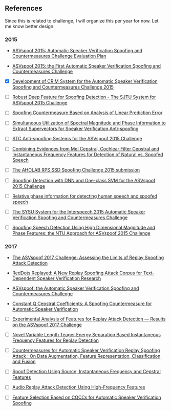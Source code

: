 
<h2> References </h2>

Since this is related to challenge, I will organize this per year for now. Let me know better design.

<h3> 2015 </h2>

* [ASVspoof 2015: Automatic Speaker Verification Spoofing and Countermeasures Challenge Evaluation Plan](http://www.asvspoof.org/asvSpoof.pdf)

* [ASVspoof 2015: the First Automatic Speaker Verification Spoofing and Countermeasures Challenge](http://www.asvspoof.org/is2015_asvspoof.pdf)

- [X] [Development of CRIM System for the Automatic Speaker Verification Spoofing and Countermeasures Challenge 2015](http://www.asvspoof.org/asvspoof2015/CRIM.pdf)

- [ ] [Robust Deep Feature for Spoofing Detection - The SJTU System for ASVspoof 2015 Challenge](http://www.asvspoof.org/asvspoof2015/sjtu.pdf)

- [ ] [Spoofing Countermeasure Based on Analysis of Linear Prediction Error](http://www.asvspoof.org/asvspoof2015/ajanicki.pdf)

- [ ] [Simultaneous Utilization of Spectral Magnitude and Phase Information to Extract Supervectors for Speaker Verification Anti-spoofing](http://www.asvspoof.org/asvspoof2015/THUEE.pdf)

- [ ] [STC Anti-spoofing Systems for the ASVspoof 2015 Challenge](http://www.asvspoof.org/asvspoof2015/STC.pdf)

- [ ] [Combining Evidences from Mel Cepstral, Cochlear Filter Cepstral and Instantaneous Frequency Features for Detection of Natural vs. Spoofed Speech](http://www.asvspoof.org/asvspoof2015/da-iiit.pdf)

- [ ] [The AHOLAB RPS SSD Spoofing Challenge 2015 submission](http://www.asvspoof.org/asvspoof2015/aholab.pdf)

- [ ] [Spoofing Detection with DNN and One-class SVM for the ASVspoof 2015 Challenge](http://www.asvspoof.org/asvspoof2015/I3A.pdf)

- [ ] [Relative phase information for detecting human speech and spoofed speech](http://www.asvspoof.org/asvspoof2015/longbiao.pdf)

- [ ] [The SYSU System for the Interspeech 2015 Automatic Speaker Verification Spoofing and Countermeasures Challenge](http://www.asvspoof.org/asvspoof2015/SYSU_v2.pdf)

- [ ] [Spoofing Speech Detection Using High Dimensional Magnitude and Phase Features: the NTU Approach for ASVspoof 2015 Challenge](http://www.asvspoof.org/asvspoof2015/NTU.pdf)

<h3> 2017 </h3>

* [The ASVspoof 2017 Challenge: Assessing the Limits of Replay Spoofing Attack Detection](http://www.asvspoof.org/asvspoof2017overview_cameraReady.pdf)

* [RedDots Replayed: A New Replay Spoofing Attack Corpus for Text-Dependent Speaker Verification Research](http://cs.joensuu.fi/pages/tkinnu/webpage/pdf/reddots-replayed-replayed_icassp2017.pdf)

* [ASVspoof: the Automatic Speaker Verification Spoofing and Countermeasures Challenge](http://www.asvspoof.org/papers/IEEE_J_STSP_ASVspoof.pdf)

* [Constant Q Cepstral Coefficients: A Spoofing Countermeasure for Automatic Speaker Verification](http://www.asvspoof.org/papers/CSL_CQCC.pdf)

- [ ] [Experimental Analysis of Features for Replay Attack Detection — Results on the ASVspoof 2017 Challenge](https://www.isca-speech.org/archive/Interspeech_2017/pdfs/0450.PDF)

- [ ] [Novel Variable Length Teager Energy Separation Based Instantaneous Frequency Features for Replay Detection](https://www.isca-speech.org/archive/Interspeech_2017/pdfs/1362.PDF)

- [ ] [Countermeasures for Automatic Speaker Verification Replay Spoofing Attack : On Data Augmentation, Feature Representation, Classification and Fusion](https://www.isca-speech.org/archive/Interspeech_2017/pdfs/0906.PDF)

- [ ] [Spoof Detection Using Source, Instantaneous Frequency and Cepstral Features](https://www.isca-speech.org/archive/Interspeech_2017/pdfs/0930.PDF)

- [ ] [Audio Replay Attack Detection Using High-Frequency Features](https://www.isca-speech.org/archive/Interspeech_2017/pdfs/0776.PDF)

- [ ] [Feature Selection Based on CQCCs for Automatic Speaker Verification Spoofing](https://www.isca-speech.org/archive/Interspeech_2017/pdfs/0304.PDF)
